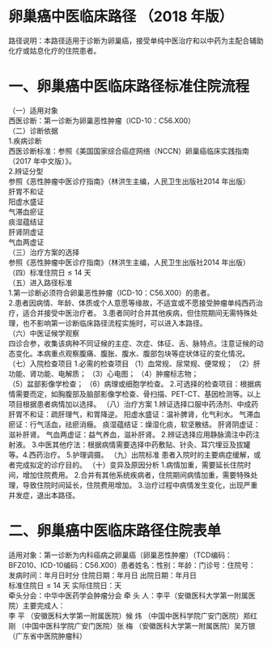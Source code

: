 # 卵巢癌中医临床路径 （2018 年版）  
路径说明：本路径适用于诊断为卵巢癌，接受单纯中医治疗和以中药为主配合辅助化疗或姑息化疗的住院患者。  
# 一、卵巢癌中医临床路径标准住院流程  
（一）适用对象  
西医诊断：第一诊断为卵巢恶性肿瘤（ICD-10：C56.X00）  
（二）诊断依据  
1.疾病诊断  
西医诊断标准：参照《美国国家综合癌症网络（NCCN）卵巢癌临床实践指南（2017 年中文版）》。  
2.辨证分型  
参照《恶性肿瘤中医诊疗指南》（林洪生主编，人民卫生出版社2014 年出版）  
肝胃不和证  
阳虚水盛证  
气滞血瘀证  
痰湿蕴结证  
肝肾阴虚证  
气血两虚证  
（三）治疗方案的选择  
参照《恶性肿瘤中医诊疗指南》（林洪生主编，人民卫生出版社2014 年出版）  
（四）标准住院日${\leqslant}14$ 天  
（五）进入路径标准  
1.第一诊断必须符合卵巢恶性肿瘤（ICD-10：C56.X00）的患者。  
2.患者因病情、年龄、体质或个人意愿等缘故，不适宜或不愿接受肿瘤单纯西药治疗，适合并接受中医治疗者。 3.患者同时合并其他疾病，但住院期间无需特殊处理，也不影响第一诊断临床路径流程实施时，可以进入本路径。  
（六）中医证候学观察  
四诊合参，收集该病种不同证候的主症、次症、体征、舌、脉特点。注意证候的动态变化。本病重点观察腹痛、腹胀、腹水、腹部包块等症状体征的变化情况。  
（七）入院检查项目 1.必需的检查项目 （1）血常规、尿常规、便常规； （2）肝功能、肾功能、电解质； （3）心电图； （4）肿瘤标志物；  
（5）盆部影像学检查； （6）病理或细胞学检查。 2.可选择的检查项目：根据病情需要而定，如胸腹部及脑部影像学检查、骨扫描、PET-CT、基因检测等。以上项目根据患者病情加以选择。 （八）治疗方案 1.辨证选择口服中药汤剂、中成药 肝胃不和证：疏肝理气，和胃降逆。 阳虚水盛证：温补脾肾，化气利水。 气滞血瘀证：行气活血，祛瘀消癥。  痰湿蕴结证：燥湿化痰，软坚散结。  肝肾阴虚证：滋补肝肾。 气血两虚证：益气养血，滋补肝肾。 2.辨证选择应用静脉滴注中药注射液。 3.中医其他疗法：根据病情需要选择中药敷贴、针灸、耳穴埋豆及拔罐等。4.西药治疗。 5.护理调摄。  （九）出院标准 患者入院时的主要病症缓解，或者完成拟定的诊疗目的。 （十）变异及原因分析 1.病情加重，需要延长住院时间，增加住院费用。 2.合并有其他系统疾病者，住院期间病情加重，需要特殊处理，导致住院时间延长，住院费用增加。 3.治疗过程中病情发生变化，出现严重并发症，退出本路径。  
# 二、卵巢癌中医临床路径住院表单  
适用对象：第一诊断为内科癌病之卵巢癌（卵巢恶性肿瘤）（TCD编码：BFZ010、ICD-10编码：C56.X00）患者姓名：性别：年龄：门诊号：住院号：  
发病时间：年月日时分  住院日期：年月日 出院日期：年月日  
标准住院日${\leqslant}14$ 天              实际住院日：天  
牵头分会：中华中医药学会肿瘤分会 牵 头 人：李平（安徽医科大学第一附属医院）主要完成人：  
李  平 （安徽医科大学第一附属医院）候  炜 （中国中医科学院广安门医院）郑红刚 （中国中医科学院广安门医院）张  梅 （安徽医科大学第一附属医院）吴万银 （广东省中医院肿瘤科）  